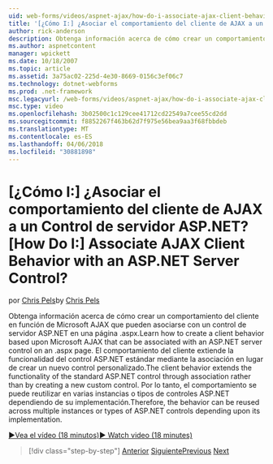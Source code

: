 ```yaml
---
uid: web-forms/videos/aspnet-ajax/how-do-i-associate-ajax-client-behavior-with-an-aspnet-server-control
title: '[¿Cómo I:] ¿Asociar el comportamiento del cliente de AJAX a un Control de servidor ASP.NET? | Microsoft Docs'
author: rick-anderson
description: Obtenga información acerca de cómo crear un comportamiento del cliente en función de Microsoft AJAX que pueden asociarse con un control de servidor ASP.NET en una página .aspx. El comportamiento del cliente e...
ms.author: aspnetcontent
manager: wpickett
ms.date: 10/18/2007
ms.topic: article
ms.assetid: 3a75ac02-225d-4e30-8669-0156c3ef06c7
ms.technology: dotnet-webforms
ms.prod: .net-framework
msc.legacyurl: /web-forms/videos/aspnet-ajax/how-do-i-associate-ajax-client-behavior-with-an-aspnet-server-control
msc.type: video
ms.openlocfilehash: 3b02500c1c129cee41712cd22549a7cee55cd2dd
ms.sourcegitcommit: f8852267f463b62d7f975e56bea9aa3f68fbbdeb
ms.translationtype: MT
ms.contentlocale: es-ES
ms.lasthandoff: 04/06/2018
ms.locfileid: "30881898"
---
```

<a name="how-do-i-associate-ajax-client-behavior-with-an-aspnet-server-control"></a><span data-ttu-id="6d1d1-105">[¿Cómo I:] ¿Asociar el comportamiento del cliente de AJAX a un Control de servidor ASP.NET?</span><span class="sxs-lookup"><span data-stu-id="6d1d1-105">[How Do I:] Associate AJAX Client Behavior with an ASP.NET Server Control?</span></span>
====================
<span data-ttu-id="6d1d1-106">por [Chris Pels](https://twitter.com/chrispels)</span><span class="sxs-lookup"><span data-stu-id="6d1d1-106">by [Chris Pels](https://twitter.com/chrispels)</span></span>

<span data-ttu-id="6d1d1-107">Obtenga información acerca de cómo crear un comportamiento del cliente en función de Microsoft AJAX que pueden asociarse con un control de servidor ASP.NET en una página .aspx.</span><span class="sxs-lookup"><span data-stu-id="6d1d1-107">Learn how to create a client behavior based upon Microsoft AJAX that can be associated with an ASP.NET server control on an .aspx page.</span></span> <span data-ttu-id="6d1d1-108">El comportamiento del cliente extiende la funcionalidad del control ASP.NET estándar mediante la asociación en lugar de crear un nuevo control personalizado.</span><span class="sxs-lookup"><span data-stu-id="6d1d1-108">The client behavior extends the functionality of the standard ASP.NET control through association rather than by creating a new custom control.</span></span> <span data-ttu-id="6d1d1-109">Por lo tanto, el comportamiento se puede reutilizar en varias instancias o tipos de controles ASP.NET dependiendo de su implementación.</span><span class="sxs-lookup"><span data-stu-id="6d1d1-109">Therefore, the behavior can be reused across multiple instances or types of ASP.NET controls depending upon its implementation.</span></span>

[<span data-ttu-id="6d1d1-110">&#9654;Vea el vídeo (18 minutos)</span><span class="sxs-lookup"><span data-stu-id="6d1d1-110">&#9654; Watch video (18 minutes)</span></span>](https://channel9.msdn.com/Blogs/ASP-NET-Site-Videos/how-do-i-associate-ajax-client-behavior-with-an-aspnet-server-control)

> [!div class="step-by-step"]
> <span data-ttu-id="6d1d1-111">[Anterior](how-do-i-build-custom-server-controls-that-work-with-or-without-aspnet-ajax.md)
> [Siguiente](how-do-i-retrieve-values-from-server-side-ajax-controls.md)</span><span class="sxs-lookup"><span data-stu-id="6d1d1-111">[Previous](how-do-i-build-custom-server-controls-that-work-with-or-without-aspnet-ajax.md)
[Next](how-do-i-retrieve-values-from-server-side-ajax-controls.md)</span></span>
